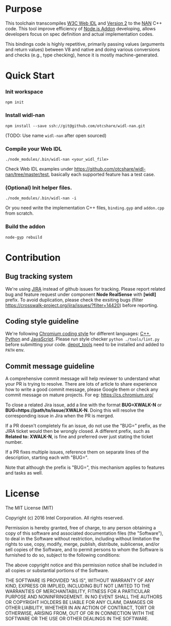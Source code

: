 # Purpose

This toolchain transcompiles [W3C Web IDL](https://www.w3.org/TR/WebIDL/) and [Version 2](https://heycam.github.io/webidl/) to the [NAN](https://github.com/nodejs/nan) C++ code. This tool improve efficiency of [Node.js Addon](https://nodejs.org/api/addons.html) developing, allows developers focus on spec definition and actual implementation codes.

This bindings code is highly repetitive, primarily passing values (arguments and return values) between V8 and native and doing various conversions and checks (e.g., type checking), hence it is mostly machine-generated.

# Quick Start
### Init workspace
```
npm init
```
### Install widl-nan
```
npm install --save ssh://git@github.com/otcshare/widl-nan.git
```
(TODO: Use name `widl-nan` after open sourced)
### Compile your Web IDL
```
./node_modules/.bin/widl-nan <your_widl_file>
```
Check Web IDL examples under https://github.com/otcshare/widl-nan/tree/master/test, basically each supported feature has a test case.
### (Optional) Init helper files.
```
./node_modules/.bin/widl-nan -i
```
Or you need write the implementation C++ files, `binding.gyp` and `addon.cpp` from scratch.
### Build the addon
```
node-gyp rebuild
```

# Contribution
## Bug tracking system

We're using [JIRA](https://crosswalk-project.org/jira) instead of github issues for tracking. Please report related bug and feature request under component **Node RealSense** with **[widl]** prefix. To avoid duplication, please check the exsiting bugs (filter https://crosswalk-project.org/jira/issues/?filter=14420) before reporting.

## Coding style guideline

We're following [Chromium coding style](https://chromium.googlesource.com/chromium/src/+/master/styleguide/styleguide.md) for different languages: [C++](https://chromium.googlesource.com/chromium/src/+/master/styleguide/c++/c++.md), [Python](https://google.github.io/styleguide/pyguide.html) and [JavaScript](https://google.github.io/styleguide/javascriptguide.xml). Please run style checker `python ./tools/lint.py` before submitting your code. [depot_tools](https://www.chromium.org/developers/how-tos/install-depot-tools) need to be installed and added to `PATH` env.

## Commit message guideline
A comprehensive commit message will help reviewer to understand what your PR is trying to resolve. There are lots of article to share experience how to write a good commit message, please Google them or check any commit message on mature projects. For eg: https://cs.chromium.org/

To close a related Jira issue, add a line with the format **BUG=XWALK-N** or **BUG=https://path/to/issue/XWALK-N**. Doing this will resolve the corresponding issue in Jira when the PR is merged.

If a PR doesn't completely fix an issue, do not use the "BUG=" prefix, as the JIRA ticket would then be wrongly closed. A different prefix, such as **Related to: XWALK-N**, is fine and preferred over just stating the ticket number.

If a PR fixes multiple issues, reference them on separate lines of the description, starting each with "BUG=".

Note that although the prefix is "BUG=", this mechanism applies to features and tasks as well.

# License

The MIT License (MIT)

Copyright (c) 2016 Intel Corporation. All rights reserved.

Permission is hereby granted, free of charge, to any person obtaining a copy of this software and associated documentation files (the "Software"), to deal in the Software without restriction, including without limitation the rights to use, copy, modify, merge, publish, distribute, sublicense, and/or sell copies of the Software, and to permit persons to whom the Software is furnished to do so, subject to the following conditions:

The above copyright notice and this permission notice shall be included in all copies or substantial portions of the Software.

THE SOFTWARE IS PROVIDED "AS IS", WITHOUT WARRANTY OF ANY KIND, EXPRESS OR IMPLIED, INCLUDING BUT NOT LIMITED TO THE WARRANTIES OF MERCHANTABILITY, FITNESS FOR A PARTICULAR PURPOSE AND NONINFRINGEMENT. IN NO EVENT SHALL THE AUTHORS OR COPYRIGHT HOLDERS BE LIABLE FOR ANY CLAIM, DAMAGES OR OTHER LIABILITY, WHETHER IN AN ACTION OF CONTRACT, TORT OR OTHERWISE, ARISING FROM, OUT OF OR IN CONNECTION WITH THE SOFTWARE OR THE USE OR OTHER DEALINGS IN THE SOFTWARE.
